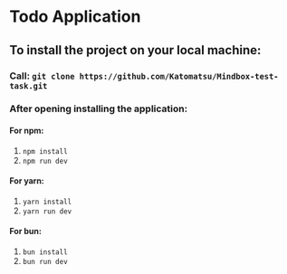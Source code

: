 # Todo Application

## To install the project on your local machine:

### Call: `git clone https://github.com/Katomatsu/Mindbox-test-task.git`
### After opening installing the application:
#### For npm:
1. `npm install`
2. `npm run dev`
#### For yarn:
1. `yarn install`
2. `yarn run dev`
#### For bun:
1. `bun install`
2. `bun run dev`